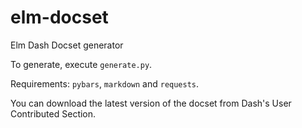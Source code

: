 # elm-docset
Elm Dash Docset generator

To generate, execute `generate.py`. 

Requirements: `pybars`, `markdown` and `requests`.

You can download the latest version of the docset from Dash's User Contributed Section. 
